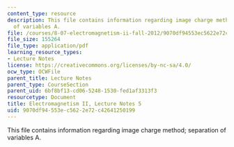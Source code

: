 ```yaml
---
content_type: resource
description: This file contains information regarding image charge method; separation
  of variables A.
file: /courses/8-07-electromagnetism-ii-fall-2012/9070df94553ec5622e72c42641250199_MIT8_07F12_ln5.pdf
file_size: 155264
file_type: application/pdf
learning_resource_types:
- Lecture Notes
license: https://creativecommons.org/licenses/by-nc-sa/4.0/
ocw_type: OCWFile
parent_title: Lecture Notes
parent_type: CourseSection
parent_uid: 6bf8bf13-cd06-5248-1530-fed1af3313f3
resourcetype: Document
title: Electromagnetism II, Lecture Notes 5
uid: 9070df94-553e-c562-2e72-c42641250199
---
```

This file contains information regarding image charge method; separation of variables A.